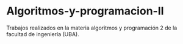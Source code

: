 # Algoritmos-y-programacion-II
Trabajos realizados en la materia algoritmos y programación 2 de la facultad de ingeniería (UBA).
